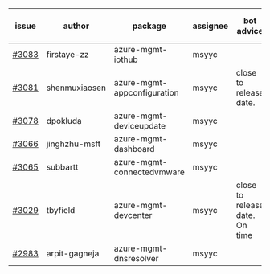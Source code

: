 | issue | author | package | assignee | bot advice | created date of issue | target release date | date from target |
| ------ | ------ | ------ | ------ | ------ | ------ | ------ | :-----: |
| [#3083](https://github.com/Azure/sdk-release-request/issues/3083) | firstaye-zz | azure-mgmt-iothub | msyyc |  | 08-11 | 08-22 |  |
| [#3081](https://github.com/Azure/sdk-release-request/issues/3081) | shenmuxiaosen | azure-mgmt-appconfiguration | msyyc | close to release date.  | 08-09 | 08-11 | -1 |
| [#3078](https://github.com/Azure/sdk-release-request/issues/3078) | dpokluda | azure-mgmt-deviceupdate | msyyc |  | 08-09 | 08-23 |  |
| [#3066](https://github.com/Azure/sdk-release-request/issues/3066) | jinghzhu-msft | azure-mgmt-dashboard | msyyc |  | 08-08 | 08-23 |  |
| [#3065](https://github.com/Azure/sdk-release-request/issues/3065) | subbartt | azure-mgmt-connectedvmware | msyyc |  | 08-08 | 08-22 |  |
| [#3029](https://github.com/Azure/sdk-release-request/issues/3029) | tbyfield | azure-mgmt-devcenter | msyyc | close to release date.  On time | 07-21 | 08-15 | 2 |
| [#2983](https://github.com/Azure/sdk-release-request/issues/2983) | arpit-gagneja | azure-mgmt-dnsresolver | msyyc |  | 07-05 | 09-30 |  |

